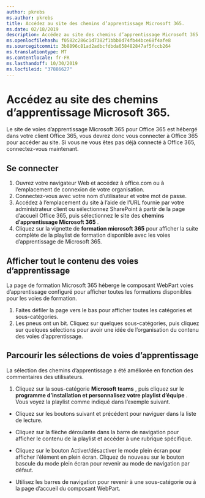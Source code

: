 ```yaml
---
author: pkrebs
ms.author: pkrebs
title: Accédez au site des chemins d’apprentissage Microsoft 365.
ms.date: 02/18/2019
description: Accédez au site des chemins d’apprentissage Microsoft 365.
ms.openlocfilehash: f0582c286c1d7382f1bbb0d74fb44bce68f4afe8
ms.sourcegitcommit: 3b8896c81ad2adbcfdbda658482847af5fccb264
ms.translationtype: MT
ms.contentlocale: fr-FR
ms.lasthandoff: 10/30/2019
ms.locfileid: "37886627"
---
```

# <a name="go-to-the-microsoft-365-learning-pathways-site"></a>Accédez au site des chemins d’apprentissage Microsoft 365.

Le site de voies d’apprentissage Microsoft 365 pour Office 365 est hébergé dans votre client Office 365, vous devrez donc vous connecter à Office 365 pour accéder au site. Si vous ne vous êtes pas déjà connecté à Office 365, connectez-vous maintenant. 

## <a name="sign-in"></a>Se connecter  

1.  Ouvrez votre navigateur Web et accédez à office.com ou à l’emplacement de connexion de votre organisation. 
2.  Connectez-vous avec votre nom d’utilisateur et votre mot de passe.
3.  Accédez à l’emplacement du site à l’aide de l’URL fournie par votre administrateur client ou sélectionnez SharePoint à partir de la page d’accueil Office 365, puis sélectionnez le site des **chemins d’apprentissage Microsoft 365** . 
5. Cliquez sur la vignette de **formation microsoft 365** pour afficher la suite complète de la playlist de formation disponible avec les voies d’apprentissage de Microsoft 365. 

## <a name="view-all-the-learning-pathways-content"></a>Afficher tout le contenu des voies d’apprentissage
La page de formation Microsoft 365 héberge le composant WebPart voies d’apprentissage configuré pour afficher toutes les formations disponibles pour les voies de formation. 

1. Faites défiler la page vers le bas pour afficher toutes les catégories et sous-catégories.
2. Les pneus ont un bit. Cliquez sur quelques sous-catégories, puis cliquez sur quelques sélections pour avoir une idée de l’organisation du contenu des voies d’apprentissage. 

## <a name="navigate-through-learning-pathways-playlists"></a>Parcourir les sélections de voies d’apprentissage
La sélection des chemins d’apprentissage a été améliorée en fonction des commentaires des utilisateurs. 

1. Cliquez sur la sous-catégorie **Microsoft teams** , puis cliquez sur le **programme d’installation et personnalisez votre playlist d’équipe** . Vous voyez la playlist comme indiqué dans l’exemple suivant.

- Cliquez sur les boutons suivant et précédent pour naviguer dans la liste de lecture.
- Cliquez sur la flèche déroulante dans la barre de navigation pour afficher le contenu de la playlist et accéder à une rubrique spécifique.
- Cliquez sur le bouton Activer/désactiver le mode plein écran pour afficher l’élément en plein écran. Cliquez de nouveau sur le bouton bascule du mode plein écran pour revenir au mode de navigation par défaut.

- Utilisez les barres de navigation pour revenir à une sous-catégorie ou à la page d’accueil du composant WebPart.  

